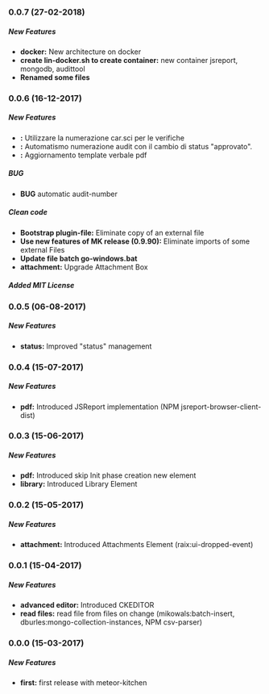 ### 0.0.7 (27-02-2018)

##### New Features
* **docker:**  New architecture on docker
* **create lin-docker.sh to create container:**  new container jsreport, mongodb, audittool
* **Renamed some files**


### 0.0.6 (16-12-2017)

##### New Features
*	**:**   Utilizzare la numerazione car.sci per le verifiche
*	**:**   Automatismo numerazione audit con il cambio di status "approvato".
* **:**   Aggiornamento template verbale pdf

##### BUG
*	**BUG**   automatic audit-number

##### Clean code
* **Bootstrap plugin-file:**	Eliminate copy of an external file
* **Use new features of MK release (0.9.90):**	Eliminate imports of some external Files
* **Update file batch go-windows.bat**
* **attachment:**	Upgrade Attachment Box

##### Added MIT License


### 0.0.5 (06-08-2017)

##### New Features
* **status:**    Improved "status" management


### 0.0.4 (15-07-2017)

##### New Features
* **pdf:**    Introduced JSReport implementation (NPM jsreport-browser-client-dist)


### 0.0.3 (15-06-2017)

##### New Features
* **pdf:**    Introduced skip Init phase creation new element
* **library:**    Introduced Library Element


### 0.0.2 (15-05-2017)

##### New Features
* **attachment:**    Introduced Attachments Element (raix:ui-dropped-event)


### 0.0.1 (15-04-2017)

##### New Features
* **advanced editor:**    Introduced CKEDITOR
* **read files:**    read file from files on change (mikowals:batch-insert, dburles:mongo-collection-instances, NPM csv-parser)


### 0.0.0 (15-03-2017)

##### New Features
* **first:**    first release with meteor-kitchen
